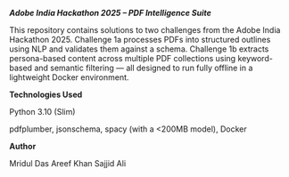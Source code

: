 ***Adobe India Hackathon 2025 – PDF Intelligence Suite***

This repository contains solutions to two challenges from the Adobe India Hackathon 2025. Challenge 1a processes PDFs into structured outlines using NLP and validates them against a schema. Challenge 1b extracts persona-based content across multiple PDF collections using keyword-based and semantic filtering — all designed to run fully offline in a lightweight Docker environment.

**Technologies Used**

Python 3.10 (Slim)

pdfplumber, jsonschema, 
spacy (with a <200MB model), 
Docker


**Author**

Mridul Das
Areef Khan
Sajjid Ali
